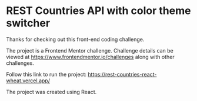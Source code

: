 # REST Countries API with color theme switcher

Thanks for checking out this front-end coding challenge.

The project is a Frontend Mentor challenge. Challenge details can be viewed at https://www.frontendmentor.io/challenges along with other challenges.

Follow this link to run the project: https://rest-countries-react-wheat.vercel.app/

The project was created using React.